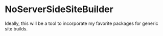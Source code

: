 NoServerSideSiteBuilder
=======================

Ideally, this will be a tool to incorporate my favorite packages for generic site builds.
